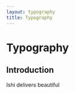 ```yaml
---
layout: typography
title: Typography
---
```


# Typography

## Introduction

Ishi delivers beautiful